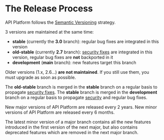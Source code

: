 # The Release Process

API Platform follows the [Semantic Versioning](https://semver.org) strategy.

3 versions are maintained at the same time:

* **stable** (currently the **3.0** branch): regular bug fixes are integrated in this version
* **old-stable** (currently **2.7** branch): [security fixes](security.md) are integrated in this version, regular bug fixes are **not** backported in it
* **development** (**main** branch): new features target this branch

Older versions (1.x, 2.6...) **are not maintained**. If you still use them, you must upgrade as soon as possible.

The **old-stable** branch is merged in the **stable** branch on a regular basis to propagate [security fixes](security.md).
The **stable** branch is merged in the **development** branch on a regular basis to propagate [security](security.md) and regular bug fixes.

New major versions of API Platform are released every 2 years.
New minor versions of API Platform are released every 6 months.

The latest minor version of a major branch contains all the new features introduced in the first version of the next major, but also contains deprecated features which are removed in the next major branch.
